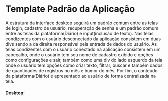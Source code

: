 # Template Padrão da Aplicação

A estrutura da interface desktop seguirá um padrão comum entre as telas de login, cadastro de usuário, recuperação de senha e um padrão comum entre as telas da plataforma(Diário) e input(inclusão de texto). Nas telas condizentes com o usuário desconectado da aplicação consistem em duas divs sendo a da direita responsável pela entrada de dados do usuário. As telas condizentes com o usuário conectado na aplicação consistem em um cabeçalho, onde o usuário tem seu nome de cadastro exibido e opções como configurações e sair, também como uma div do lado esquerdo da tela onde o usuário tem opções como criar texto, filtrar, buscar e também dados de quantidades de registros no mês e humor do mês. Por fim, o conteúdo da plataforma(Diário) é apresentado ao usuário de forma centralizada na tela.

#### Desktop:
